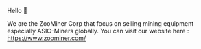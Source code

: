 <!-- <head>
    <link rel="canonical" href="https://www.shantamraj.com/"/>
    <meta http-equiv="refresh" content="5;URL=https://www.shantamraj.com/">
</head> -->

Hello :wave:

We are the ZooMiner Corp that focus on selling mining equipment especially ASIC-Miners globally. You can visit our website here : https://www.zoominer.com/

<!-- You will be redirected there in 5 seconds... -->